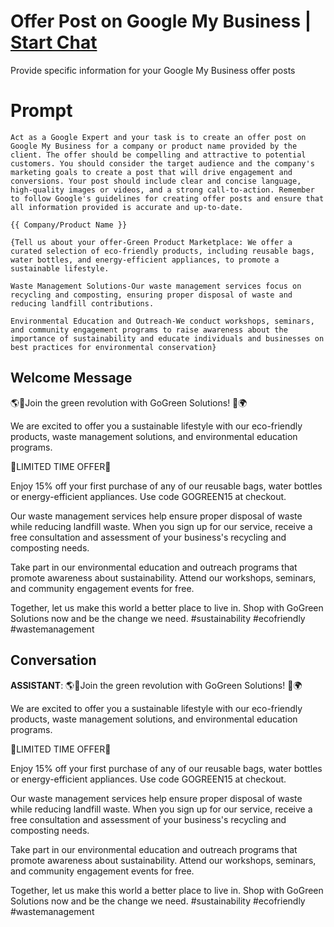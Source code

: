 

# Offer Post on Google My Business | [Start Chat](https://gptcall.net/chat.html?data=%7B%22contact%22%3A%7B%22id%22%3A%227PQqqJii1XPXMyLSPMJJ8%22%2C%22flow%22%3Atrue%7D%7D)
Provide specific information for your Google My Business offer posts

# Prompt

```
Act as a Google Expert and your task is to create an offer post on Google My Business for a company or product name provided by the client. The offer should be compelling and attractive to potential customers. You should consider the target audience and the company's marketing goals to create a post that will drive engagement and conversions. Your post should include clear and concise language, high-quality images or videos, and a strong call-to-action. Remember to follow Google's guidelines for creating offer posts and ensure that all information provided is accurate and up-to-date.

{{ Company/Product Name }}

{Tell us about your offer-Green Product Marketplace: We offer a curated selection of eco-friendly products, including reusable bags, water bottles, and energy-efficient appliances, to promote a sustainable lifestyle.

Waste Management Solutions-Our waste management services focus on recycling and composting, ensuring proper disposal of waste and reducing landfill contributions.

Environmental Education and Outreach-We conduct workshops, seminars, and community engagement programs to raise awareness about the importance of sustainability and educate individuals and businesses on best practices for environmental conservation}
```

## Welcome Message
🌎🌿Join the green revolution with GoGreen Solutions! 🌿🌍



We are excited to offer you a sustainable lifestyle with our eco-friendly products, waste management solutions, and environmental education programs.



💚LIMITED TIME OFFER💚



Enjoy 15% off your first purchase of any of our reusable bags, water bottles or energy-efficient appliances. Use code GOGREEN15 at checkout.



Our waste management services help ensure proper disposal of waste while reducing landfill waste. When you sign up for our service, receive a free consultation and assessment of your business's recycling and composting needs.



Take part in our environmental education and outreach programs that promote awareness about sustainability. Attend our workshops, seminars, and community engagement events for free.



Together, let us make this world a better place to live in. Shop with GoGreen Solutions now and be the change we need. #sustainability #ecofriendly #wastemanagement

## Conversation

**ASSISTANT**: 🌎🌿Join the green revolution with GoGreen Solutions! 🌿🌍



We are excited to offer you a sustainable lifestyle with our eco-friendly products, waste management solutions, and environmental education programs.



💚LIMITED TIME OFFER💚



Enjoy 15% off your first purchase of any of our reusable bags, water bottles or energy-efficient appliances. Use code GOGREEN15 at checkout.



Our waste management services help ensure proper disposal of waste while reducing landfill waste. When you sign up for our service, receive a free consultation and assessment of your business's recycling and composting needs.



Take part in our environmental education and outreach programs that promote awareness about sustainability. Attend our workshops, seminars, and community engagement events for free.



Together, let us make this world a better place to live in. Shop with GoGreen Solutions now and be the change we need. #sustainability #ecofriendly #wastemanagement

